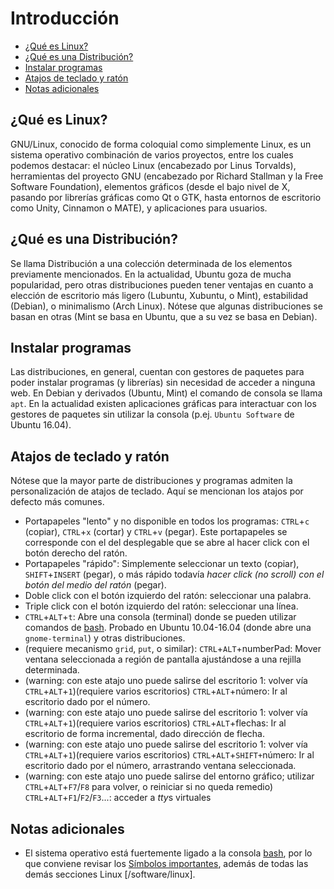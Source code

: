 # Introducción

- [¿Qué es Linux?](#qué-es-linux)
- [¿Qué es una Distribución?](#qué-es-una-distribución)
- [Instalar programas](#instalar-programas)
- [Atajos de teclado y ratón](#atajos-de-teclado-y-ratón)
- [Notas adicionales](#notas-adicionales)

## ¿Qué es Linux?
GNU/Linux, conocido de forma coloquial como simplemente Linux, es un sistema operativo combinación de varios proyectos, entre los cuales podemos destacar: el núcleo Linux (encabezado por Linus Torvalds), herramientas del proyecto GNU (encabezado por Richard Stallman y la Free Software Foundation), elementos gráficos (desde el bajo nivel de X, pasando por librerías gráficas como Qt o GTK, hasta entornos de escritorio como Unity, Cinnamon o MATE), y aplicaciones para usuarios.

## ¿Qué es una Distribución?
Se llama Distribución a una colección determinada de los elementos previamente mencionados. En la actualidad, Ubuntu goza de mucha popularidad, pero otras distribuciones pueden tener ventajas en cuanto a elección de escritorio más ligero (Lubuntu, Xubuntu, o Mint), estabilidad (Debian), o minimalismo (Arch Linux). Nótese que algunas distribuciones se basan en otras (Mint se basa en Ubuntu, que a su vez se basa en Debian).

## Instalar programas
Las distribuciones, en general, cuentan con gestores de paquetes para poder instalar programas (y librerías) sin necesidad de acceder a ninguna web. En Debian y derivados (Ubuntu, Mint) el comando de consola se llama `apt`. En la actualidad existen aplicaciones gráficas para interactuar con los gestores de paquetes sin utilizar la consola (p.ej. `Ubuntu Software` de Ubuntu 16.04).

## Atajos de teclado y ratón
Nótese que la mayor parte de distribuciones y programas admiten la personalización de atajos de teclado. Aquí se mencionan los atajos por defecto más comunes.

- Portapapeles "lento" y no disponible en todos los programas: `CTRL`+`c` (copiar), `CTRL`+`x` (cortar) y `CTRL`+`v` (pegar). Este portapapeles se corresponde con el del desplegable que se abre al hacer click con el botón derecho del ratón.
- Portapapeles "rápido": Simplemente seleccionar un texto (copiar), `SHIFT`+`INSERT` (pegar), o más rápido todavía _hacer click (no scroll) con el botón del medio del ratón_ (pegar).
- Doble click con el botón izquierdo del ratón: seleccionar una palabra.
- Triple click con el botón izquierdo del ratón: seleccionar una línea.
- `CTRL`+`ALT`+`t`: Abre una consola (terminal) donde se pueden utilizar comandos de [bash](bash.md). Probado en Ubuntu 10.04-16.04 (donde abre una `gnome-terminal`) y otras distribuciones.
- (requiere mecanismo `grid`, `put`, o similar): `CTRL`+`ALT`+numberPad: Mover ventana seleccionada a región de pantalla ajustándose a una rejilla determinada.
- (warning: con este atajo uno puede salirse del escritorio 1: volver vía `CTRL`+`ALT`+`1`)(requiere varios escritorios) `CTRL`+`ALT`+número: Ir al escritorio dado por el número.
- (warning: con este atajo uno puede salirse del escritorio 1: volver vía `CTRL`+`ALT`+`1`)(requiere varios escritorios) `CTRL`+`ALT`+flechas: Ir al escritorio de forma incremental, dado dirección de flecha.
- (warning: con este atajo uno puede salirse del escritorio 1: volver vía `CTRL`+`ALT`+`1`)(requiere varios escritorios) `CTRL`+`ALT`+`SHIFT+`número: Ir al escritorio dado por el número, arrastrando ventana seleccionada.
- (warning: con este atajo uno puede salirse del entorno gráfico; utilizar `CTRL`+`ALT`+`F7`/`F8` para volver, o reiniciar si no queda remedio) `CTRL`+`ALT`+`F1`/`F2`/`F3`...: acceder a *tty*s virtuales

## Notas adicionales
- El sistema operativo está fuertemente ligado a la consola [bash](bash.md), por lo que conviene revisar los [Símbolos importantes](bash.md#símbolos-importantes), además de todas las demás secciones Linux [/software/linux].
